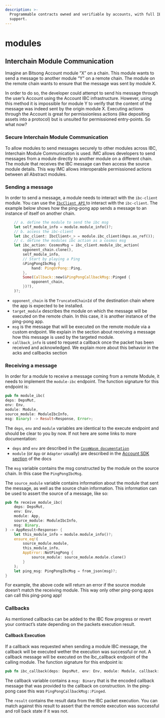 ```yaml
---
description: >-
  Programmable contracts owned and verifiable by accounts, with full IBC
  support.
---
```


# modules

## Interchain Module Communication

Imagine an Bitsong Account module “X” on a chain. This module wants to send a message to another module “Y” on a remote chain. The module on the remote chain wants to ensure that the message was sent by module X.

In order to do so, the developer could attempt to send his message through the user’s Account using the Account IBC infrastructure. However, using this method it is impossible for module Y to verify that the content of the message was indeed sent by the origin module X. Executing actions through the Account is great for permissionless actions (like depositing assets into a protocol) but is unsuited for permissioned entry-points. So what now?

### Secure Interchain Module Communication

To allow modules to send messages securely to other modules across IBC, Interchain Module Communication is used. IMC allows developers to send messages from a module directly to another module on a different chain. The module that receives the IBC message can then access the source module details. This way IMC allows interoperable permissioned actions between all Abstract modules.

### Sending a message

In order to send a message, a module needs to interact with the `ibc-client` module. You can use the [`IbcClient API` ](https://docs.rs/abstract-sdk/latest/abstract_sdk/struct.IbcClient.html)to interact with the `ibc-client`. The example below shows how the ping-pong app sends a message to an instance of itself on another chain.

```rust
    // a. define the module to send the ibc msg
    let self_module_info = module.module_info()?;
    // b. access the ibc-client 
    let ibc_client: IbcClient<_> = module.ibc_client(deps.as_ref());
    // c. define the modules ibc action as a cosmos msg 
    let ibc_action: CosmosMsg = ibc_client.module_ibc_action(
        opponent_chain.clone(),
        self_module_info,
        // Start by playing a Ping
        &PingPongIbcMsg {
            hand: PingOrPong::Ping,
        },
        Some(Callback::new(&PingPongCallbackMsg::Pinged {
            opponent_chain,
        })?),
    )?;
```

* `opponent_chain` is the `TruncatedChainId` of the destination chain where the app is expected to be installed.
* `target_module` describes the module on which the message will be executed on the remote chain. In this case, it is another instance of the ping-pong app.
* `msg` is the message that will be executed on the remote module via a custom endpoint. We explain in the section about receiving a message how this message is used by the targeted module.
* `callback_info` is used to request a callback once the packet has been received and acknowledged. We explain more about this behavior in the acks and callbacks section

### Receiving a message

In order for a module to receive a message coming from a remote Module, it needs to implement the `module-ibc` endpoint. The function signature for this endpoint is:

```rust
pub fn module_ibc(
deps: DepsMut, 
env: Env, 
module: Module, 
source_module: ModuleIbcInfo, 
msg: Binary) -> Result<Response, Error>;
```

The `deps`, `env` and `module` variables are identical to the execute endpoint and should be clear to you by now. If not here are some links to more documentation:

* `deps` and `env` are described in the [`CosmWasm documentation`](https://docs.cosmwasm.com/)
* `module` (or `App` or `Adapter` usually) are described in the [Account SDK section](../sdk.md) of the docs

The `msg` variable contains the msg constructed by the module on the source chain. In this case the `PingPongIbcMsg`.

The `source_module` variable contains information about the module that sent the message, as well as the source chain information. This information can be used to assert the source of a message, like so:

```rust
pub fn receive_module_ibc(
    deps: DepsMut,
    env: Env,
    module: App,
    source_module: ModuleIbcInfo,
    msg: Binary,
) -> AppResult<Response> {
    let this_module_info = module.module_info()?;
    ensure_eq!(
        source_module.module,
        this_module_info,
        AppError::NotPingPong {
            source_module: source_module.module.clone()
        }
    );
    let ping_msg: PingPongIbcMsg = from_json(msg)?;
}
```

For example, the above code will return an error if the source module doesn’t match the receiving module. This way only other ping-pong apps can call this ping-pong app!

### Callbacks

As mentioned callbacks can be added to the IBC flow progress or revert your contract’s state depending on the packets execution result.

#### Callback Execution

If a callback was requested when sending a module IBC message, the callback will be executed wether the execution was successful or not. A callback message will be executed on the ̀ibc\_callback endpoint of the calling module. The function signature for this endpoint is:

```rust
pub fn ibc_callback(deps: DepsMut, env: Env, module: Module, callback: Callback, result: IbcResult,) -> Result<Response, Error>;
```

The callback variable contains a `msg: Binary` that is the encoded callback message that was provided to the callback on construction. In the ping-pong case this was `PingPongCallbackMsg::Pinged`.

The `result` contains the result data from the IBC packet execution. You can match against this result to assert that the remote execution was successful and roll back state if it was not.
